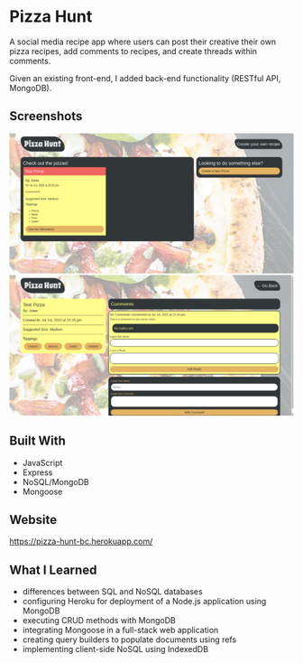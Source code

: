 # Pizza Hunt

A social media recipe app where users can post their creative their own pizza recipes, add comments to recipes, and create threads within comments. 

Given an existing front-end, I added back-end functionality (RESTful API, MongoDB).

## Screenshots
![homepage](./public/assets/screenshots/homepage.png)
![comment-page](./public/assets/screenshots/comment-page.png)

## Built With
* JavaScript
* Express
* NoSQL/MongoDB
* Mongoose


## Website
https://pizza-hunt-bc.herokuapp.com/


## What I Learned
* differences between SQL and NoSQL databases
* configuring Heroku for deployment of a Node.js application using MongoDB
* executing CRUD methods with MongoDB
* integrating Mongoose in a full-stack web application
* creating query builders to populate documents using refs
* implementing client-side NoSQL using IndexedDB
